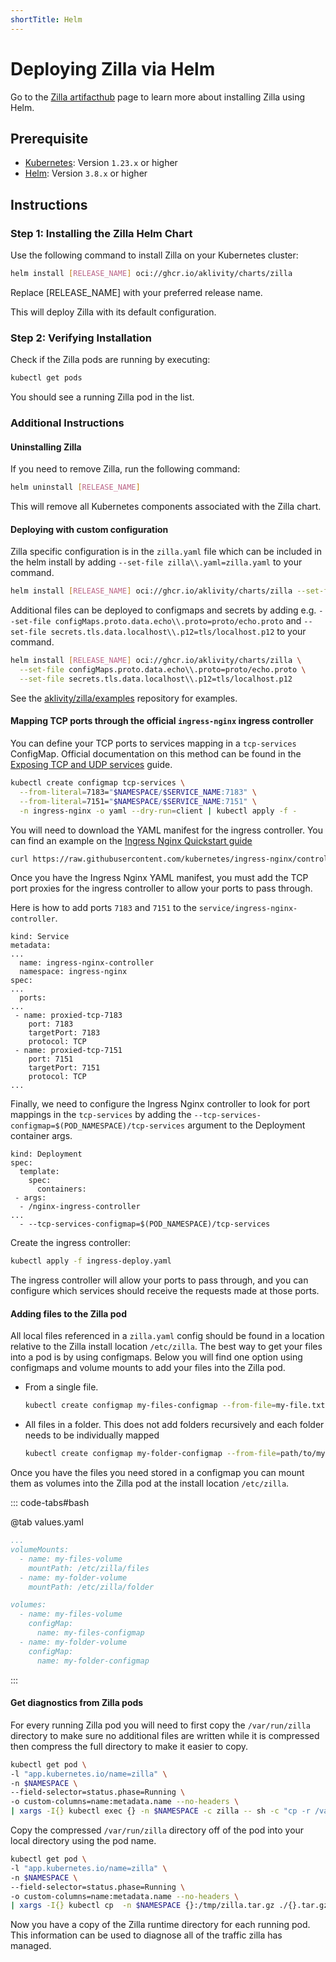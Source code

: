 ```yaml
---
shortTitle: Helm
---
```


# Deploying Zilla via Helm

Go to the [Zilla artifacthub](https://artifacthub.io/packages/helm/zilla/zilla) page to learn more about installing Zilla using Helm.

## Prerequisite

- [Kubernetes](https://kubernetes.io/): Version `1.23.x` or higher
- [Helm](https://helm.sh/): Version `3.8.x` or higher

## Instructions

### Step 1: Installing the Zilla Helm Chart

Use the following command to install Zilla on your Kubernetes cluster:

```bash
helm install [RELEASE_NAME] oci://ghcr.io/aklivity/charts/zilla
```

Replace [RELEASE_NAME] with your preferred release name.

This will deploy Zilla with its default configuration.

### Step 2: Verifying Installation

Check if the Zilla pods are running by executing:

```bash
kubectl get pods
```

You should see a running Zilla pod in the list.

### Additional Instructions

#### Uninstalling Zilla

If you need to remove Zilla, run the following command:

```bash
helm uninstall [RELEASE_NAME]
```

This will remove all Kubernetes components associated with the Zilla chart.

#### Deploying with custom configuration

Zilla specific configuration is in the `zilla.yaml` file which can be included in the helm install by adding `--set-file zilla\\.yaml=zilla.yaml` to your command.

```bash
helm install [RELEASE_NAME] oci://ghcr.io/aklivity/charts/zilla --set-file zilla\\.yaml=zilla.yaml
```

Additional files can be deployed to configmaps and secrets by adding e.g. `--set-file configMaps.proto.data.echo\\.proto=proto/echo.proto` and `--set-file secrets.tls.data.localhost\\.p12=tls/localhost.p12` to your command.

```bash
helm install [RELEASE_NAME] oci://ghcr.io/aklivity/charts/zilla \
  --set-file configMaps.proto.data.echo\\.proto=proto/echo.proto \
  --set-file secrets.tls.data.localhost\\.p12=tls/localhost.p12
```

See the [aklivity/zilla/examples](https://github.com/aklivity/zilla/tree/develop/examples) repository for examples.

#### Mapping TCP ports through the official `ingress-nginx` ingress controller

You can define your TCP ports to services mapping in a `tcp-services` ConfigMap. Official documentation on this method can be found in the [Exposing TCP and UDP services](https://kubernetes.github.io/ingress-nginx/user-guide/exposing-tcp-udp-services/) guide.

```bash
kubectl create configmap tcp-services \
  --from-literal=7183="$NAMESPACE/$SERVICE_NAME:7183" \
  --from-literal=7151="$NAMESPACE/$SERVICE_NAME:7151" \
  -n ingress-nginx -o yaml --dry-run=client | kubectl apply -f -
```

You will need to download the YAML manifest for the ingress controller. You can find an example on the [Ingress Nginx Quickstart guide](https://kubernetes.github.io/ingress-nginx/deploy/#quick-start)

```bash
curl https://raw.githubusercontent.com/kubernetes/ingress-nginx/controller-v1.10.1/deploy/static/provider/cloud/deploy.yaml > ingress-deploy.yaml
```

Once you have the Ingress Nginx YAML manifest, you must add the TCP port proxies for the ingress controller to allow your ports to pass through.

Here is how to add ports `7183` and `7151` to the `service/ingress-nginx-controller`.

```yaml{10-17}
kind: Service
metadata:
...
  name: ingress-nginx-controller
  namespace: ingress-nginx
spec:
...
  ports:
...
 - name: proxied-tcp-7183
    port: 7183
    targetPort: 7183
    protocol: TCP
 - name: proxied-tcp-7151
    port: 7151
    targetPort: 7151
    protocol: TCP
...
```

Finally, we need to configure the Ingress Nginx controller to look for port mappings in the `tcp-services` by adding the `--tcp-services-configmap=$(POD_NAMESPACE)/tcp-services` argument to the Deployment container args.

```yaml{9}
kind: Deployment
spec:
  template:
    spec:
      containers:
 - args:
  - /nginx-ingress-controller
...
  - --tcp-services-configmap=$(POD_NAMESPACE)/tcp-services
```

Create the ingress controller:

```bash
kubectl apply -f ingress-deploy.yaml
```

The ingress controller will allow your ports to pass through, and you can configure which services should receive the requests made at those ports.

#### Adding files to the Zilla pod

All local files referenced in a `zilla.yaml` config should be found in a location relative to the Zilla install location `/etc/zilla`. The best way to get your files into a pod is by using configmaps. Below you will find one option using configmaps and volume mounts to add your files into the Zilla pod.

- From a single file.

  ```bash
  kubectl create configmap my-files-configmap --from-file=my-file.txt -n $NAMESPACE -o yaml --dry-run=client | kubectl apply -f -
  ```

- All files in a folder. This does not add folders recursively and each folder needs to be individually mapped

  ```bash
  kubectl create configmap my-folder-configmap --from-file=path/to/my-folder/ -n $NAMESPACE -o yaml --dry-run=client | kubectl apply -f -
  ```

Once you have the files you need stored in a configmap you can mount them as volumes into the Zilla pod at the install location `/etc/zilla`.

::: code-tabs#bash

@tab values.yaml

```yaml
...
volumeMounts:
  - name: my-files-volume
    mountPath: /etc/zilla/files
  - name: my-folder-volume
    mountPath: /etc/zilla/folder

volumes:
  - name: my-files-volume
    configMap:
      name: my-files-configmap
  - name: my-folder-volume
    configMap:
      name: my-folder-configmap
```

:::

#### Get diagnostics from Zilla pods

For every running Zilla pod you will need to first copy the `/var/run/zilla` directory to make sure no additional files are written while it is compressed then compress the full directory to make it easier to copy.

```bash
kubectl get pod \
-l "app.kubernetes.io/name=zilla" \
-n $NAMESPACE \
--field-selector=status.phase=Running \
-o custom-columns=name:metadata.name --no-headers \
| xargs -I{} kubectl exec {} -n $NAMESPACE -c zilla -- sh -c "cp -r /var/run/zilla /tmp/zilla && tar czf /tmp/zilla.tar.gz /tmp/zilla && rm -rf /tmp/zilla"
```

Copy the compressed `/var/run/zilla` directory off of the pod into your local directory using the pod name.

```bash
kubectl get pod \
-l "app.kubernetes.io/name=zilla" \
-n $NAMESPACE \
--field-selector=status.phase=Running \
-o custom-columns=name:metadata.name --no-headers \
| xargs -I{} kubectl cp  -n $NAMESPACE {}:/tmp/zilla.tar.gz ./{}.tar.gz
```

Now you have a copy of the Zilla runtime directory for each running pod. This information can be used to diagnose all of the traffic zilla has managed.
